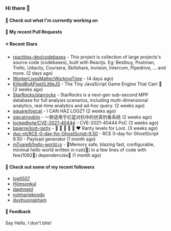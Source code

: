 ### Hi there 👋

#### 👷 Check out what I'm currently working on

#### 🔨 My recent Pull Requests


#### ⭐ Recent Stars

- [reacttips-dev/codebases](https://github.com/reacttips-dev/codebases) - This project is collection of large projects&#39;s source code (codebases), built with Reactjs. Eg: Bestbuy, Postman, Trello, Udacity, Coursera, Skillshare, Invision, Intercom, Pipedrive, ... and more. (2 days ago)
- [WorkerLivesMatter/WorkingTime](https://github.com/WorkerLivesMatter/WorkingTime) -  (4 days ago)
- [KilledByAPixel/LittleJS](https://github.com/KilledByAPixel/LittleJS) - The Tiny JavaScript Game Engine That Can! 🚂 (2 weeks ago)
- [StarRocks/starrocks](https://github.com/StarRocks/starrocks) - StarRocks is a next-gen sub-second MPP database for full analysis scenarios, including multi-dimensional analytics, real-time analytics and ad-hoc query. (2 weeks ago)
- [square/logcat](https://github.com/square/logcat) - I CAN HAZ LOGZ? (2 weeks ago)
- [xiecat/goblin](https://github.com/xiecat/goblin) - 一款适用于红蓝对抗中的仿真钓鱼系统 (2 weeks ago)
- [lockedbyte/CVE-2021-40444](https://github.com/lockedbyte/CVE-2021-40444) - CVE-2021-40444 PoC (3 weeks ago)
- [bpierre/loot-rarity](https://github.com/bpierre/loot-rarity) - 🤍 💚 💙 💜 🧡 ❤️ Rarity levels for Loot. (3 weeks ago)
- [duc-nt/RCE-0-day-for-GhostScript-9.50](https://github.com/duc-nt/RCE-0-day-for-GhostScript-9.50) - RCE 0-day for GhostScript 9.50 - Payload generator (1 month ago)
- [mTvare6/hello-world.rs](https://github.com/mTvare6/hello-world.rs) - 🚀Memory safe, blazing fast, configurable, minimal hello world written in rust(🚀) in a few lines of code with few(1092🚀) dependencies🚀 (1 month ago)

#### 👯 Check out some of my recent followers

- [logit507](https://github.com/logit507)
- [Hiimsonkul](https://github.com/Hiimsonkul)
- [daphnetd](https://github.com/daphnetd)
- [notmariekondo](https://github.com/notmariekondo)
- [duytruongpham](https://github.com/duytruongpham)

#### 💬 Feedback

Say Hello, I don't bite!